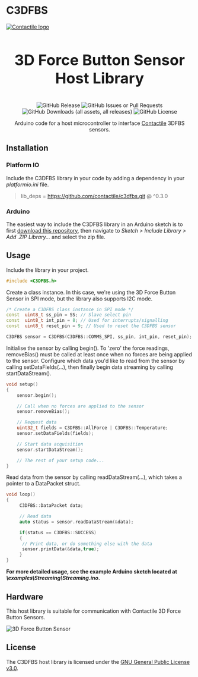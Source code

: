 # C3DFBS

<a href="https://contactile.com/"><img src="https://github.com/contactile/c3dfbs/assets/122410361/c9684832-b24c-4592-ae98-df30c9543855" alt="Contactile logo"></a>

<h3 align="center" style="font-size:40px">3D Force Button Sensor Host Library</h3>

<div align="center">

![GitHub Release](https://img.shields.io/github/v/release/contactile/c3dfbs)
![GitHub Issues or Pull Requests](https://img.shields.io/github/issues/contactile/c3dfbs)
![GitHub Downloads (all assets, all releases)](https://img.shields.io/github/downloads/contactile/c3dfbs/total)
![GitHub License](https://img.shields.io/github/license/contactile/c3dfbs)

</div>

<div align="center">

Arduino code for a host microcontroller to interface [Contactile](https://contactile.com/) 3DFBS sensors.

</div>

## Installation

### Platform IO

Include the C3DFBS library in your code by adding a dependency in your _platformio.ini_ file.

> lib_deps = https://github.com/contactile/c3dfbs.git @ ^0.3.0

### Arduino

The easiest way to include the C3DFBS library in an Arduino sketch is to first [download this repository](https://github.com/contactile/c3dfbs/archive/refs/heads/main.zip), then navigate to _Sketch > Include Library > Add .ZIP Library..._ and select the zip file.

## Usage

Include the library in your project.

```cpp
#include <C3DFBS.h>
```

Create a class instance. In this case, we're using the 3D Force Button Sensor in SPI mode, but the library also supports I2C mode.

```cpp
/* Create a C3DFBS class instance in SPI mode */
const  uint8_t ss_pin = SS; // Slave select pin
const  uint8_t int_pin = 8; // Used for interrupts/signalling
const  uint8_t reset_pin = 9; // Used to reset the C3DFBS sensor

C3DFBS sensor = C3DFBS(C3DFBS::COMMS_SPI, ss_pin, int_pin, reset_pin);
```

Initialise the sensor by calling begin(). To 'zero' the force readings, removeBias() must be called at least once when no forces are being applied to the sensor. Configure which data you'd like to read from the sensor by calling setDataFields(...), then finally begin data streaming by calling startDataStream().

```cpp
void setup()
{
 	sensor.begin();

 	// Call when no forces are applied to the sensor
	sensor.removeBias();

	// Request data
	uint32_t fields = C3DFBS::AllForce | C3DFBS::Temperature;
	sensor.setDataFields(fields);

	// Start data acquisition
	sensor.startDataStream();

	// The rest of your setup code...
}
```

Read data from the sensor by calling readDataStream(...), which takes a pointer to a DataPacket struct.

```cpp
void loop()
{
	 C3DFBS::DataPacket data;

	 // Read data
	 auto status = sensor.readDataStream(&data);

	 if(status == C3DFBS::SUCCESS)
	 {
      // Print data, or do something else with the data
      sensor.printData(&data,true);
	 }
}
```

**For more detailed usage, see the example Arduino sketch located at _\examples\Streaming\Streaming.ino_.**

## Hardware

This host library is suitable for communication with Contactile 3D Force Button Sensors.

<img src="https://github.com/contactile/c3dfbs/assets/122410361/b902b3b0-8bda-4a7a-9cc4-94cfaff80ba6" alt="3D Force Button Sensor">

## License

The C3DFBS host library is licensed under the [GNU General Public License v3.0](https://github.com/contactile/c3dfbs/blob/main/LICENSE).
